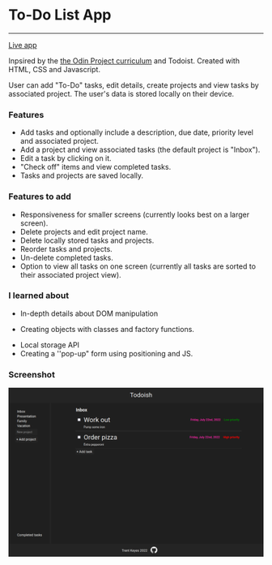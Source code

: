 # To-Do List App

---

[Live app](https://trentkeyes.github.io/Todo-List/)

Inpsired by the [the Odin Project curriculum](https://www.theodinproject.com/lessons/node-path-javascript-todo-list) and Todoist. Created with HTML, CSS and Javascript.

User can add "To-Do" tasks, edit details, create projects and view tasks by associated project. The user's data is stored locally on their device.

### Features

- Add tasks and optionally include a description, due date, priority level and associated project.
- Add a project and view associated tasks (the default project is "Inbox").
- Edit a task by clicking on it.
- "Check off" items and view completed tasks.
- Tasks and projects are saved locally.

### Features to add

- Responsiveness for smaller screens (currently looks best on a larger screen).
- Delete projects and edit project name.
- Delete locally stored tasks and projects.
- Reorder tasks and projects.
- Un-delete completed tasks.
- Option to view all tasks on one screen (currently all tasks are sorted to their associated project view).

### I learned about

- In-depth details about DOM manipulation

* Creating objects with classes and factory functions.

- Local storage API
- Creating a ''pop-up" form using positioning and JS.

### Screenshot

![To-Do list app screenshot](/dist/images/app%20screenshot.png)

